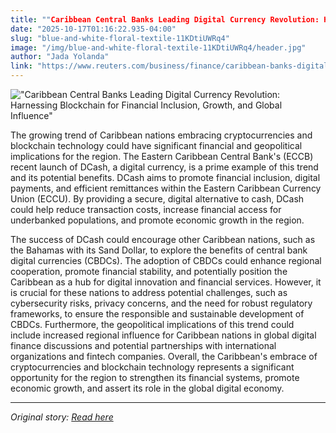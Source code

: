 ```yaml
---
title: ""Caribbean Central Banks Leading Digital Currency Revolution: Harnessing Blockchain for Financial Inclusion, Growth, and Global Influence""
date: "2025-10-17T01:16:22.935-04:00"
slug: "blue-and-white-floral-textile-11KDtiUWRq4"
image: "/img/blue-and-white-floral-textile-11KDtiUWRq4/header.jpg"
author: "Jada Yolanda"
link: "https://www.reuters.com/business/finance/caribbean-banks-digital-currencies-move-out-shadow-of-crypto-2022-03-16/"
---
```


!["Caribbean Central Banks Leading Digital Currency Revolution: Harnessing Blockchain for Financial Inclusion, Growth, and Global Influence"](/img/blue-and-white-floral-textile-11KDtiUWRq4/header.jpg)

The growing trend of Caribbean nations embracing cryptocurrencies and blockchain technology could have significant financial and geopolitical implications for the region. The Eastern Caribbean Central Bank's (ECCB) recent launch of DCash, a digital currency, is a prime example of this trend and its potential benefits. DCash aims to promote financial inclusion, digital payments, and efficient remittances within the Eastern Caribbean Currency Union (ECCU). By providing a secure, digital alternative to cash, DCash could help reduce transaction costs, increase financial access for underbanked populations, and promote economic growth in the region.

The success of DCash could encourage other Caribbean nations, such as the Bahamas with its Sand Dollar, to explore the benefits of central bank digital currencies (CBDCs). The adoption of CBDCs could enhance regional cooperation, promote financial stability, and potentially position the Caribbean as a hub for digital innovation and financial services. However, it is crucial for these nations to address potential challenges, such as cybersecurity risks, privacy concerns, and the need for robust regulatory frameworks, to ensure the responsible and sustainable development of CBDCs. Furthermore, the geopolitical implications of this trend could include increased regional influence for Caribbean nations in global digital finance discussions and potential partnerships with international organizations and fintech companies. Overall, the Caribbean's embrace of cryptocurrencies and blockchain technology represents a significant opportunity for the region to strengthen its financial systems, promote economic growth, and assert its role in the global digital economy.

---

*Original story: [Read here](https://www.reuters.com/business/finance/caribbean-banks-digital-currencies-move-out-shadow-of-crypto-2022-03-16/)*
